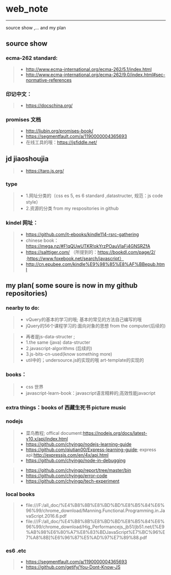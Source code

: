 # web_note

------

source show ,... and my plan

## source show

### ecma-262 standard:
> * http://www.ecma-international.org/ecma-262/5.1/index.html
> * http://www.ecma-international.org/ecma-262/9.0/index.html#sec-normative-references

### 印记中文：
> * https://docschina.org/

### promises 文档
> * http://liubin.org/promises-book/
> * https://segmentfault.com/a/1190000004365693
> * 在线工具的哦：https://jsfiddle.net/

## jd jiaoshoujia
> * https://taro.js.org/

### type
> * 1.网址分类的（css es 5, es 6 standard ,datastructer,  规范：js code style）
> * 2.资源的分类 from my respositories in github

### kindel 网址：
> * https://github.com/it-ebooks/kindle114-rsrc-gathering
> * chinese book： https://mega.nz/#F!qQUwUTKR!okYrzPOauVIaFj4GNSRZfA
> * https://salttiger.com/  （所提到的：https://bookdl.com/page/2/ ;https://www.foxebook.net/search/javascript）
> * http://cn.epubee.com/kindle%E9%98%85%E8%AF%BBepub.html

## my plan( some soure is now in my github repositories)

### nearby to do:
> * vQuery的基本的学习的哦;  基本的常见的方法自己编写的哦
> * jQuery的56个课程学习的:面向对象的思想 from the computer(后续的)
	
> * 再者是js-data-structer ; 
> * 1.the same (java) data-structer 
> * 2.javascript-algorithms (后续的)
> * 3.js-bits-cn-used(know something more)    
> * util中的；undersource.js的实现的哦 art-template的实现的
	
	
### books：
> * css 世界
> * javascript-learn-book：javascript语言精粹的;高效性能javacript

### extra things：books of 西藏生死书  picture music

### nodejs
> * 菜鸟教程; offical document:https://nodejs.org/docs/latest-v10.x/api/index.html
> * https://github.com/chyingp/nodejs-learning-guide
> * https://github.com/qiutian00/Express-learning-guide; express api:http://expressjs.com/en/4x/api.html
> * https://github.com/chyingp/node-in-debugging


> * https://github.com/chyingp/report/tree/master/bin
> * https://github.com/chyingp/error-code
> * https://github.com/chyingp/tech-experiment

### local books
> * file:///F:/all_doc/%E4%B8%8B%E8%BD%BD%E8%B5%84%E6%96%99/chrome_download/Manning.Functional.Programming.in.JavaScript.2016.6.pdf
> * file:///F:/all_doc/%E4%B8%8B%E8%BD%BD%E8%B5%84%E6%96%99/chrome_download/Hig_Performancejs_jb51/jb51.net/[%E9%AB%98%E6%80%A7%E8%83%BDJavaScript%E7%BC%96%E7%A8%8B]%E6%96%87%E5%AD%97%E7%89%88.pdf


### es6 .etc
> * https://segmentfault.com/a/1190000004365693
> * https://github.com/getify/You-Dont-Know-JS 